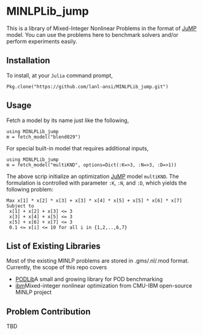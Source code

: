# MINLPLib_jump
This is a library of Mixed-Integer Nonlinear Problems in the format of
[JuMP](https://github.com/JuliaOpt/JuMP.jl) model. You can use the problems here
to benchmark solvers and/or perform experiments easily.

## Installation
To install, at your `Julia` command prompt,
```
Pkg.clone("https://github.com/lanl-ansi/MINLPLib_jump.git")
```

## Usage
Fetch a model by its name just like the following,
```
using MINLPLib_jump
m = fetch_model("blend029")
```

For special built-in model that requires additional inputs,
```
using MINLPLib_jump
m = fetch_model("multiKND", options=Dict(:K=>3, :N=>3, :D=>1))
```
The above scrip initialize an optimization [JuMP](https://github.com/JuliaOpt/JuMP.jl) model `multiKND`. The
formulation is controlled with parameter `:K`, `:N`, and `:D`, which yields the
following problem:
```
Max x[1] * x[2] * x[3] + x[3] * x[4] * x[5] + x[5] * x[6] * x[7]
Subject to
 x[1] + x[2] + x[3] <= 3
 x[3] + x[4] + x[5] <= 3
 x[5] + x[6] + x[7] <= 3
 0.1 <= x[i] <= 10 for all i in {1,2,..,6,7}
```

## List of Existing Libraries
Most of the existing MINLP problems are stored in .gms/.nl/.mod format. Currently, the scope of this repo covers

* [PODLib](http://www.gamsworld.org/minlp/minlplib2/html/)A small and growing library for POD benchmarking
* [ibm]()Mixed-integer nonlinear optimization from CMU-IBM open-source MINLP project

## Problem Contribution
TBD
